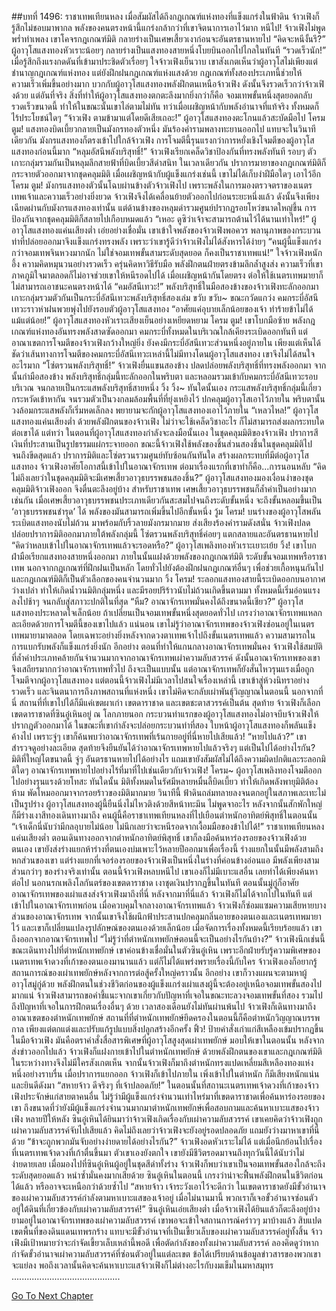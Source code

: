 ##บทที่ 1496: ราชาเทพเทียนหลง
เมื่อสัมผัสได้ถึงกฎเกณฑ์แห่งทองที่แข็งแกร่งในฟ้าดิน จ้าวเฟิงก็รู้สึกไม่ชอบมาพากล
พลังของคนตรงหน้านี้แกร่งกล้ากว่าที่เขาจิตนาการเอาไว้มาก
หนีไป!
จ้าวเฟิงไม่พูดพร่ำทำเพลง เขาโคจรกฎเกณฑ์มิติ กลายร่างเป็นเศษเสี้ยวเงาก่อนจะอันตรธานหายไป
“คิดจะหนีงั้นรึ?”
ผู้อาวุโสแสงทองหัวเราะน้อยๆ กลายร่างเป็นแสงทองสายหนึ่งโบยบินออกไปไกลในทันที
“รวดเร็วนัก!”
เมื่อรู้สึกถึงแรงกดดันที่เข้ามาประชิดตัวเรื่อยๆ ใจจ้าวเฟิงเย็นวาบ
เขาสังเกตเห็นว่าผู้อาวุโสไม่เพียงแต่ชำนาญกฎเกณฑ์แห่งทอง แต่ยังฝึกฝนกฎเกณฑ์แห่งแสงด้วย
กฎเกณฑ์ทั้งสองประเภทนี้ช่วยให้ความเร็วเพิ่มขึ้นอย่างมาก
บวกกับผู้อาวุโสแสงทองพลังฝึกตนเหนือจ้าวเฟิง ดังนั้นจึงรวดเร็วกว่าจ้าวเฟิงด้วย
แต่อันที่จริง สิ่งที่ทำให้ผู้อาวุโสแสงทองตกตะลึงมากยิ่งกว่าก็คือ จอมเทพขั้นหนึ่งสุดยอดกลับรวดเร็วขนาดนี้ ทำให้ในขณะนั้นเขาไล่ตามไม่ทัน
ทว่าเมื่อเผชิญหน้ากับพลังอำนาจที่แท้จริง ทั้งหมดก็ไร้ประโยชน์ใดๆ
“จ้าวเฟิง ตามข้ามาแต่โดยดีเสียเถอะ!”
ผู้อาวุโสแสงทองตะโกนแล้วสะบัดมือไป
โครม ตูม!
แสงทองบิดเบี้ยวกลายเป็นมังกรทองตัวหนึ่ง มันร้องคำรามพลางทะยานออกไป
แทบจะในวินาทีเดียวกัน มังกรแสงทองก็ตรงเข้าไปใกล้จ้าวเฟิง
การโจมตีนี้รุนแรงกว่าการหยั่งเชิงโจมตีของผู้อาวุโสแสงทองก่อนนี้มาก
“หลุมอัสนีพลังบริสุทธิ์!”
จ้าวเฟิงเรียกเคล็ดวิชาป้องกันที่ทรงพลังทันที รอบๆ ตัวเกาะกลุ่มรวมกันเป็นหลุมลึกสายฟ้าที่บิดเบี้ยวสีดำสนิท
ในเวลาเดียวกัน ปราการมายาของกฎเกณฑ์มิติก็กระจายตัวออกมาจากชุดคลุมมิติ
เมื่อเผชิญหน้ากับผู้แข็งแกร่งเช่นนี้ เขาไม่ได้เก็บงำฝีมือใดๆ เอาไว้อีก
โครม ตูม!
มังกรแสงทองตัวนั้นโฉบผ่านข้างตัวจ้าวเฟิงไป
เพราะพลังในการมองตรวจตราของเนตรเทพเจ้าและความเร็วอย่างยิ่งยวด จ้าวเฟิงจึงได้เคลื่อนย้ายตัวออกไปก่อนระยะหนึ่งแล้ว ดังนั้นจึงเพียงเฉียดผ่านกับมังกรแสงทองเท่านั้น
แต่ด้านข้างของหลุมดำรวมศูนย์ปรากฏรอยโหว่ขนาดใหญ่ขึ้น การป้องกันจากชุดคลุมมิติก็สลายไปเกือบหมดแล้ว
“เหอะ ดูซิว่าเจ้าจะสามารถต้านไว้ได้นานเท่าไหร่!”
ผู้อาวุโสแสงทองแค่นเสียงต่ำ เอ่ยอย่างเชื่อมั่น
เขาเข้าใจพลังของจ้าวเฟิงพอควร พลานุภาพของกระบวนท่าที่ปล่อยออกมาจึงแข็งแกร่งทรงพลัง เพราะว่าเขารู้ดีว่าจ้าวเฟิงไม่ได้สังหารได้ง่ายๆ
“คนผู้นี้แข็งแกร่งกว่าจอมเทพจินหวงมากนัก ไม่ใช่จอมเทพขั้นสามระดับสุดยอด ก็คงเป็นราชาเทพแน่!”
ใจจ้าวเฟิงหนักอึ้ง ความคิดหมุนวนอย่างรวดเร็ว ครุ่นคิดหาวิธีรับมือ
พลังฝึกตนฝ่ายตรงข้ามลึกล้ำสูงส่ง ความเร็วที่เขาภาคภูมิใจมาตลอดก็ไม่อาจช่วยเขาให้หนีรอดไปได้
เมื่อเผชิญหน้ากันโดยตรง ต่อให้ใช้เนตรเทพมายาก็ไม่สามารถเอาชนะคนตรงหน้าได้
“คมอัสนีเทวะ!”
พลังบริสุทธิ์ในมือสองข้างของจ้าวเฟิงทะลักออกมา เกาะกลุ่มรวมตัวกันเป็นกระบี่อัสนีเทวะพลังบริสุทธิ์สองเล่ม
ขวับ ขวับ~
ขณะกวัดแกว่ง คมกระบี่อัสนีเทวะราวห่าฝนพวยพุ่งไปยังรอบตัวผู้อาวุโสแสงทอง
“อาศัยแค่อุบายเล็กน้อยของเจ้า ทำร้ายข้าไม่ได้แม้แต่น้อย!”
ผู้อาวุโสแสงทองหัวเราะเสียงเย็นอย่างเหยียดหยาม
โครม ตูม!
เขาโบกมือซ้าย พลังกฎเกณฑ์แห่งทองอันทรงพลังสาดซัดออกมา คมกระบี่ทั้งหมดในบริเวณใกล้เคียงระเบิดออกทันที
แต่อาณาเขตการโจมตีของจ้าวเฟิงกว้างใหญ่ยิ่ง ยังคงมีกระบี่อัสนีเทวะส่วนหนึ่งอยู่ภายใน
เพียงแต่เห็นได้ชัดว่าเส้นทางการโจมตีของคมกระบี่อัสนีเทวะเหล่านี้ไม่มีทางโดนผู้อาวุโสแสงทอง เขาจึงไม่ได้สนใจอะไรมาก
“โซ่ตรวนพลังบริสุทธิ์!”
จ้าวเฟิงยื่นแขนสองข้าง ปลดปล่อยพลังบริสุทธิ์ที่ทรงพลังออกมา จากนั้นกำมือสองข้าง
พลังบริสุทธิ์กลุ่มนี้ทะลักออกในพริบตา และหลอมรวมเข้ากับคมกระบี่อัสนีเทวะรอบบริเวณ จนกลายเป็นกระแสพลังบริสุทธิ์สายหนึ่ง
วิ้ง วิ้ง~
ทันใดนั้นเอง กระแสพลังบริสุทธิ์กลุ่มนี้เกี่ยวกระหวัดเข้าหากัน จนรวมตัวเป็นวงกลมล้อมพื้นที่ที่ยุ่งเหยิงไว้ ปกคลุมผู้อาวุโสเอาไว้ภายใน
พริบตานั้น วงล้อมกระแสพลังก็เริ่มหดเล็กลง พยายามจะกักผู้อาวุโสแสงทองเอาไว้ภายใน
“เหลวไหล!”
ผู้อาวุโสแสงทองแค่นเสียงต่ำ ด้วยพลังฝึกตนของจ้าวเฟิง ไม่ว่าจะใช้เคล็ดวิชาอะไร ก็ไม่สามารถส่งผลกระทบใดต่อเขาได้
แต่ทว่า ในตอนที่ผู้อาวุโสแสงทองกำลังจะลงมือนั้นเอง
ในชุดคลุมมิติของจ้าวเฟิง ปราการสีเงินที่ประสานเป็นรูปธรรมแผ่กระจายออก
ขณะนี้จ้าวเฟิงใช้พลังของชิ้นส่วนสองชิ้นในชุดคลุมมิติไปจนถึงขีดสุดแล้ว
ปราการมิติและโซ่ตรวนรวมศูนย์ทับซ้อนกันทันใด สร้างผลกระทบที่มีต่อผู้อาวุโสแสงทอง
จ้าวเฟิงอาศัยโอกาสนี้เข้าไปในอาณาจักรเทพ
ต่อมาเรื่องแรกที่เขาทำก็คือ...การนอนหลับ
“คิดไม่ถึงเลยว่าในชุดคลุมมิติจะมีเศษเสี้ยวอาวุธบรรพชนสองชิ้น?”
ผู้อาวุโสแสงทองมองเงื่อนงำของชุดคลุมมิติจ้าวเฟิงออก จึงตื่นตะลึงอยู่บ้าง
สำหรับราชาเทพ เศษเสี้ยวอาวุธบรรพชนก็ล้ำค่าเป็นอย่างมากเช่นกัน
เมื่อเศษเสี้ยวอาวุธบรรพชนประเภทเดียวกันสะสมไปจนถึงระดับขั้นหนึ่ง จะถึงขั้นหลอมขึ้นเป็น ‘อาวุธบรรพชนชำรุด’ ได้ พลังของมันสามารถเพิ่มขึ้นไปอีกขั้นหนึ่ง
วู้ม โครม!
บนร่างของผู้อาวุโสพลันระเบิดแสงทองนับไม่ถ้วน มาพร้อมกับริ้วลายมังกรมากมาย ส่งเสียงร้องคำรามดังสนั่น
จ้าวเฟิงปลดปล่อยปราการมิติออกมาภายใต้พลังกลุ่มนี้ โซ่ตรวนพลังบริสุทธิ์ค่อยๆ แตกสลายและอันตรธานหายไป
“คิดว่าหลบเข้าไปในอาณาจักรเทพแล้วจะรอดหรือ?”
ผู้อาวุโสเพลิงทองหัวเราะเยาะเย้ย
วิ้ง!
เขาโบกฝ่ามือเรียกแสงทองสายหนึ่งออกมา ภายในนั้นแฝงด้วยพลังของกฎเกณฑ์มิติ
ระดับขั้นจอมเทพหรือราชาเทพ นอกจากกฎเกณฑ์ที่ฝึกฝนเป็นหลัก โดยทั่วไปยังต้องฝึกฝนกฎเกณฑ์อื่นๆ เพื่อช่วยเกื้อหนุนกันไป
และกฎเกณฑ์มิติก็เป็นตัวเลือกของคนจำนวนมาก
วิ้ง โครม!
ระลอกแสงทองสายนี้ระเบิดออกบนอากาศว่างเปล่า ทำให้เกิดน้ำวนมิติกลุ่มหนึ่ง และมีรอยปริร้าวนับไม่ถ้วนเกิดขึ้นตามมา
ทั้งหมดนี้เริ่มอ่อนแรงลงไปช้าๆ จนกลับสู่สภาวะปกติในที่สุด
“หืม? อาณาจักรเทพมั่นคงได้ถึงขนาดนี้เชียว?”
ผู้อาวุโสแสงทองประหลาดใจเล็กน้อย
ถ้าเปลี่ยนเป็นจอมเทพขั้นหนึ่งสุดยอดทั่วไป เกรงว่าอาณาจักรเทพแหลกละเอียดด้วยการโจมตีนี้ของเขาไปแล้ว
แน่นอน เขาไม่รู้ว่าอาณาจักรเทพของจ้าวเฟิงซ่อนอยู่ในเนตรเทพมายามาตลอด
โดยเฉพาะอย่างยิ่งหลังจากดวงตาเทพเจ้าไปถึงขั้นเนตรเทพแล้ว ความสามารถในการแบกรับพลังก็แข็งแกร่งยิ่งนัก
อีกอย่าง ตอนที่ทำให้แกนกลางอาณาจักรเทพมั่นคง จ้าวเฟิงใช้สมบัติที่ล้ำค่าประเภทคล้ายกันจำนวนมากจากอาณาจักรเทพเผ่าความลับสวรรค์
ดังนั้นอาณาจักรเทพของเขาจึงเสถียรมากกว่าอาณาจักรเทพทั่วไป
ถึงจะเป็นแบบนั้น แต่อาณาจักรเทพก็ยังสั่นไหวรุนแรงเมื่อถูกโจมตีจากผู้อาวุโสแสงทอง
แต่ตอนนี้จ้าวเฟิงไม่มีเวลาไปสนใจเรื่องเหล่านี้
เขาเข้าสู่ห้วงนิทราอย่างรวดเร็ว และจินตนาการถึงภาพสถานที่แห่งหนึ่ง
เขาไม่คิดจะกลับเผ่าพันธุ์วิญญาณในตอนนี้
นอกจากที่นี่ สถานที่ที่เขาไปได้ก็มีแค่เขตผาเก่า เขตดาราชาด และเขตชะตาสวรรค์เป็นต้น
สุดท้าย จ้าวเฟิงก็เลือกเขตดาราชาดที่ซินอู๋เหินอยู่
ณ โลกภายนอก
กระบวนท่าแรกของผู้อาวุโสแสงทองไม่อาจบีบจ้าวเฟิงให้ปรากฏตัวออกมาได้ ในขณะที่เขากำลังจะปล่อยกระบวนท่าที่สอง
ใบหน้าผู้อาวุโสแสงทองก็พลันแข็งค้างไป
เพราะจู่ๆ เขาก็ค้นพบว่าอาณาจักรเทพที่เร้นกายอยู่ที่นี่หายไปเสียแล้ว!
“หายไปแล้ว?”
เขาสำรวจดูอย่างละเอียด สุดท้ายจึงยืนยันได้ว่าอาณาจักรเทพหายไปแล้วจริงๆ
แต่เป็นไปได้อย่างไรกัน?
มิติที่ใหญ่โตขนาดนี้ จู่ๆ อันตรธานหายไปได้อย่างไร
แถมเขายังสัมผัสไม่ได้ถึงความผิดปกติและระลอกมิติใดๆ อาณาจักรเทพหายไปอย่างไร้ที่มาที่ไปเช่นเดียวกับจ้าวเฟิง!
โครม~
ผู้อาวุโสเพลิงทองโจมตีออกไปอย่างรุนแรงด้วยโทสะ
ทันใดนั้น มิติทั้งหมดในรัศมีหลายหมื่นลี้บิดเบี้ยว ทำให้เกิดพลังพายุมิติต้องห้าม พัดโหมออกมาจากรอยร้าวของมิติมากมาย
วินาทีนี้ ฟ้าดินถล่มทลายลงจนตกอยู่ในสภาพเละเทะไม่เป็นรูปร่าง
ผู้อาวุโสแสงทองผู้นี้ยืนนิ่งไม่ไหวติงด้วยสีหน้าทะมึน ไม่พูดจาอะไร
หลังจากนั้นสักพักใหญ่ ก็มีร่างเงาสีทองเดินทางมาถึง
คนผู้นี้คือราชาเทพเทียนหลงที่ไปเยือนตำหนักอาทิตย์พิสุทธิ์ในตอนนั้น
“เจ้าเด็กนี่นับว่ามีกลอุบายไม่น้อย ไม่นึกเลยว่าจะหนีรอดจากเงื้อมมือของข้าไปได้!”
ราชาเทพเทียนหลงแค่นเสียงต่ำ
ตอนเดินทางออกจากตำหนักอาทิตย์พิสุทธิ์ เขาก็ลงมือค้นหาร่องรอยของจ้าวเฟิงด้วยตนเอง
เขายังส่งร่างแยกห้าร่างที่ตนเองบ่มเพาะไว้หลายปีออกมาเพื่อเรื่องนี้ ร่างแยกในนั้นมีพลังสามถึงหกส่วนของเขา
แต่ร่างแยกที่เจอร่องรอยของจ้าวเฟิงเป็นหนึ่งในร่างที่ค่อนข้างอ่อนแอ มีพลังเพียงสามส่วนกว่าๆ ของร่างจริงเท่านั้น
ตอนนี้จ้าวเฟิงหลบหนีไป เขาเองก็ไม่มีเบาะแสอื่น เลยทำได้เพียงค้นหาต่อไป
นอกนรกเพลิงโลกันตร์ของเขตดาราชาด
เงาชุดเงินปรากฏขึ้นในทันที
ตอนนั้นมู่กู่ก็อาศัยอาณาจักรเทพของเผ่าแสงส่งจ้าวเฟิงมาถึงที่นี่
หลังจากมาที่นี่แล้ว จ้าวเฟิงก็ไม่ได้จากไปในทันที แต่เข้าไปในอาณาจักรเทพก่อน
เมื่อควบคุมใจกลางอาณาจักรเทพแล้ว จ้าวเฟิงก็ซ่อมแซมความเสียหายบางส่วนของอาณาจักรเทพ
จากนั้นเขาจึงใช้ผนึกฟ้าประสานปกคลุมกลิ่นอายของตนเองและเนตรเทพมายาไว้
และเขาก็เปลี่ยนแปลงรูปลักษณ์ของตนเองด้วยเล็กน้อย
เมื่อจัดการเรื่องทั้งหมดนี้เรียบร้อยแล้ว เขาถึงออกจากอาณาจักรเทพไป
“ไม่รู้ว่าที่ตำหนักเทพยักษ์ตอนนี้จะเป็นอย่างไรกันบ้าง?”
จ้าวเฟิงนึกเช่นนี้ขณะเดินทางไปที่ตำหนักเทพยักษ์
เขาค่อนข้างเชื่อมั่นในตัวซินอู๋เหิน เพราะอีกฝ่ายรับรู้ความพิเศษของเนตรเทพเจ้าดวงที่เก้าของตนเองมานานแล้ว แต่ก็ไม่ได้แพร่งพรายเรื่องนี้กับใคร
จ้าวเฟิงเองก็อยากรู้สถานการณ์ของเผ่าเทพยักษ์หลังจากการต่อสู้ครั้งใหญ่คราวนั้น
อีกอย่าง เขาก็วางแผนจะตามหาผู้อาวุโสมู่กู่ด้วย
พลังฝึกตนในช่วงชีวิตก่อนของผู้แข็งแกร่งเผ่าแสงผู้นี้จะต้องอยู่เหนือจอมเทพขั้นสองไปมากแน่
จ้าวเฟิงสามารถขอคำชี้แนะจากเขาเกี่ยวกับปัญหาที่เจอในขณะทะลวงจอมเทพขั้นที่สอง รวมไปถึงปัญหาที่เจอในการฝึกตนเรื่องอื่นๆ ด้วย
เวลาสองเดือนยังไม่ทันผ่านพ้นไป จ้าวเฟิงก็เดินทางมาถึงอาณาเขตของตำหนักเทพยักษ์
สถานที่ที่ตำหนักเทพยักษ์ยึดครองในตอนนี้ก็คือตำหนักวิญญาณบรรพกาล
เพียงแต่ตกแต่งและปรับแก้รูปแบบสิ่งปลูกสร้างอีกครั้ง
ฟิ้ว!
ป้ายคำสั่งเก่าแก่สีเหลืองเข้มปรากฏขึ้นในมือจ้าวเฟิง มันคือตราคำสั่งสื่อสารพิเศษที่ผู้อาวุโสสูงสุดเผ่าเทพยักษ์ มอบให้เขาในตอนนั้น
หลังจากส่งข่าวออกไปแล้ว จ้าวเฟิงก็แฝงกายเข้าไปในตำหนักเทพยักษ์
ด้วยพลังฝึกตนของเขาและกฎเกณฑ์มิติ ในระหว่างทางจึงไม่มีใครสังเกตเห็น
จากนั้นจ้าวเฟิงก็มาถึงตำหนักทรงแปดเหลี่ยมสีเหลืองทองแห่งหนึ่งอย่างราบรื่น
เมื่อปราการแยกออก จ้าวเฟิงก็เข้าไปภายใน
เพิ่งเข้าไปในตำหนัก ก็มีเสียงหนักแน่นและยินดีดังมา “สหายจ้าว ดีจริงๆ ที่เจ้าปลอดภัย!”
ในตอนนั้นที่สถานะเนตรเทพเจ้าดวงที่เก้าของจ้าวเฟิงประจักษ์แก่สายตาคนอื่น ไม่รู้ว่ามีผู้แข็งแกร่งจำนวนเท่าไหร่มาที่เขตดาราชาดเพื่อค้นหาร่องรอยของเขา
ถึงขนาดที่ว่ายังมีผู้แข็งแกร่งจำนวนมากมาตำหนักเทพยักษ์เพื่อสอบถามและค้นหาเบาะแสของจ้าวเฟิง
หลายปีให้หลัง ซินอู๋เหินได้ยินมาว่าจ้าวเฟิงเกิดเรื่องกับเผ่าความลับสวรรค์
เขาเคยคิดว่าจ้าวเฟิงถูกเผ่าความลับสวรรค์จับไปเสียแล้ว
คิดไม่ถึงเลยว่าจ้าวเฟิงจะยังอยู่รอดปลอดภัย แถมยังว่างมาหาเขาที่นี่ด้วย
“ข้าจะถูกพวกมันจับอย่างง่ายดายได้อย่างไรกัน?”
จ้าวเฟิงอดหัวเราะไม่ได้
แต่เมื่อนึกย้อนไปเรื่องที่เนตรเทพเจ้าดวงที่เก้าตื่นขึ้นมา ตัวเขาเองยังตกใจ เขายังมีชีวิตรอดมาจนถึงทุกวันนี้ได้นับว่าไม่ง่ายดายเลย
เมื่อมองไปที่ซินอู๋เหินผู้อยู่ในชุดสีดำทั้งร่าง จ้าวเฟิงก็พบว่าเขาเป็นจอมเทพขั้นสองใกล้จะถึงระดับสุดยอดแล้ว หนำซ้ำมั่นคงมากเสียด้วย
ซินอู๋เหินในตอนนี้ เกรงว่าน่าจะฟื้นพลังฝึกตนในชีวิตก่อนได้แล้ว หรืออาจจะเหนือกว่าด้วยซ้ำไป
“สหายจ้าว เจ้าระวังเอาไว้จะดีกว่า ในเขตดาราชาดยังมีขั้วอำนาจของเผ่าความลับสวรรค์กำลังตามหาเบาะแสของเจ้าอยู่ เมื่อไม่นานมานี้ พวกเราก็เจอขั้วอำนาจซ่อนตัวอยู่ใต้ดินที่เกี่ยวข้องกับเผ่าความลับสวรรค์!”
ซินอู๋เหินเอ่ยเสียงต่ำ
เมื่อจ้าวเฟิงได้ยินแล้วก็ตะลึงอยู่บ้าง
ยามอยู่ในอาณาจักรเทพของเผ่าความลับสวรรค์ เขาพอจะเข้าใจสถานการณ์คร่าวๆ มาบ้างแล้ว
สิบแปดเขตพื้นที่ของดินแดนเทพรกร้าง แทบจะมีขั้วอำนาจที่เป็นเขี้ยวเล็บของเผ่าความลับสวรรค์อยู่ทั้งสิ้น
จ้าวเฟิงมีเป้าหมายว่าจะกำจัดเขี้ยวเล็บเหล่านี้พอดี เพื่อตัดกำลังของทั้งเผ่าความลับสวรรค์
ลองคิดดูว่าหากกำจัดขั้วอำนาจเผ่าความลับสวรรค์ที่ซ่อนตัวอยู่ในแต่ละเขต ข้อได้เปรียบด้านข้อมูลข่าวสารของพวกเขาจะแย่ลง พอถึงเวลานั้นคิดจะค้นหาเบาะแสจ้าวเฟิงก็ไม่ต่างอะไรกับงมเข็มในมหาสมุทร
...........................................


[Go To Next Chapter]( ./353.md)